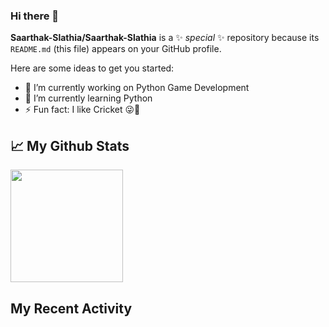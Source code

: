 ### Hi there 👋


**Saarthak-Slathia/Saarthak-Slathia** is a ✨ _special_ ✨ repository because its `README.md` (this file) appears on your GitHub profile.

Here are some ideas to get you started:

- 🔭 I’m currently working on Python Game Development
- 🌱 I’m currently learning Python
- ⚡ Fun fact: I like Cricket 😜🏏

## 📈 My Github Stats 

<img height="180em" src="https://github-readme-stats.vercel.app/api?username=Saarthak-Slathia&show_icons=true&hide_border=true&&count_private=true&include_all_commits=true" />

## My Recent Activity

<!-- START_SECTION:waka
END_SECTION:waka
 -->
